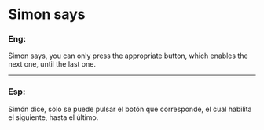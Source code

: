 # Simon says

### Eng:

Simon says, you can only press the appropriate button, which enables the next one, until the last one.
___
### Esp:

Simón dice, solo se puede pulsar el botón que corresponde, el cual habilita el siguiente, hasta el último.
